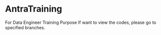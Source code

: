 # AntraTraining
For Data Engineer Training Purpose
If want to view the codes, please go to specified branches.
